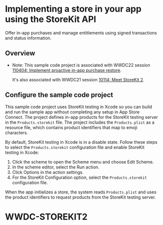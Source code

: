 # Implementing a store in your app using the StoreKit API

Offer in-app purchases and manage entitlements using signed transactions and status information.

## Overview

- Note:
  This sample code project is associated with WWDC22 session [110404: Implement proactive in-app purchase restore](https://developer.apple.com/wwdc22/110404/).
  
  It's also associated with WWDC21 session [10114: Meet StoreKit 2](https://developer.apple.com/wwdc21/10114/).

## Configure the sample code project

This sample code project uses StoreKit testing in Xcode so you can build and run the sample app without completing any setup in App Store Connect. The project defines in-app products for the StoreKit testing server in the `Products.storekit` file. The project includes the `Products.plist` as a resource file, which contains product identifiers that map to emoji characters.

By default, StoreKit testing in Xcode is in a disable state. Follow these steps to select the `Products.storekit` configuration file and enable StoreKit testing in Xcode:
1. Click the scheme to open the Scheme menu and choose Edit Scheme.
2. In the scheme editor, select the Run action.
3. Click Options in the action settings.
4. For the StoreKit Configuration option, select the `Products.storekit` configuration file.

When the app initializes a store, the system reads `Products.plist` and uses the product identifiers to request products from the StoreKit testing server.
# WWDC-STOREKIT2

